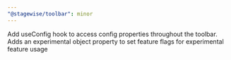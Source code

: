 ```yaml
---
"@stagewise/toolbar": minor
---
```


Add useConfig hook to access config properties throughout the toolbar. Adds an experimental object property to set feature flags for experimental feature usage
